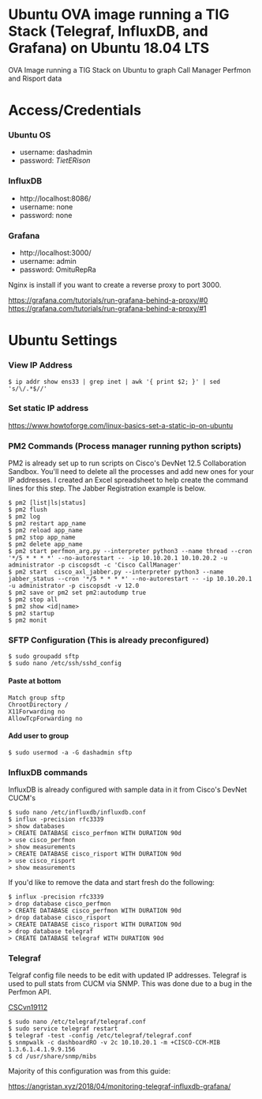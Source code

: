 # Ubuntu OVA image running a TIG Stack (Telegraf, InfluxDB, and Grafana) on Ubuntu 18.04 LTS
OVA Image running a TIG Stack on Ubuntu to graph Call Manager Perfmon and Risport data

# Access/Credentials

### Ubuntu OS
* username: dashadmin
* password: *TietERison*

### InfluxDB
* http://localhost:8086/
* username: none
* password: none

### Grafana
* http://localhost:3000/
* username: admin
* password: OmituRepRa

Nginx is install if you want to create a reverse proxy to port 3000.

https://grafana.com/tutorials/run-grafana-behind-a-proxy/#0
https://grafana.com/tutorials/run-grafana-behind-a-proxy/#1

# Ubuntu Settings

### View IP Address
```
$ ip addr show ens33 | grep inet | awk '{ print $2; }' | sed 's/\/.*$//'
```

### Set static IP address
https://www.howtoforge.com/linux-basics-set-a-static-ip-on-ubuntu

### PM2 Commands (Process manager running python scripts)

PM2 is already set up to run scripts on Cisco's DevNet 12.5 Collaboration Sandbox. You'll need to delete all the processes and add new ones for your IP addresses. I created an Excel spreadsheet to help create the command lines for this step. The Jabber Registration example is below.

```
$ pm2 [list|ls|status]
$ pm2 flush
$ pm2 log
$ pm2 restart app_name
$ pm2 reload app_name
$ pm2 stop app_name
$ pm2 delete app_name
$ pm2 start perfmon_arg.py --interpreter python3 --name thread --cron '*/5 * * * *' --no-autorestart -- -ip 10.10.20.1 10.10.20.2 -u administrator -p ciscopsdt -c 'Cisco CallManager'
$ pm2 start  cisco_axl_jabber.py --interpreter python3 --name jabber_status --cron '*/5 * * * *' --no-autorestart -- -ip 10.10.20.1 -u administrator -p ciscopsdt -v 12.0
$ pm2 save or pm2 set pm2:autodump true
$ pm2 stop all
$ pm2 show <id|name>
$ pm2 startup
$ pm2 monit
```

### SFTP Configuration (This is already preconfigured)
```
$ sudo groupadd sftp
$ sudo nano /etc/ssh/sshd_config
```

#### Paste at bottom
```
Match group sftp
ChrootDirectory /
X11Forwarding no
AllowTcpForwarding no
```
#### Add user to group
```
$ sudo usermod -a -G dashadmin sftp
```

### InfluxDB commands

InfluxDB is already configured with sample data in it from Cisco's DevNet CUCM's

```
$ sudo nano /etc/influxdb/influxdb.conf
$ influx -precision rfc3339
> show databases
> CREATE DATABASE cisco_perfmon WITH DURATION 90d
> use cisco_perfmon
> show measurements
> CREATE DATABASE cisco_risport WITH DURATION 90d
> use cisco_risport
> show measurements
```
If you'd like to remove the data and start fresh do the following:

```
$ influx -precision rfc3339
> drop database cisco_perfmon
> CREATE DATABASE cisco_perfmon WITH DURATION 90d
> drop database cisco_risport
> CREATE DATABASE cisco_risport WITH DURATION 90d
> drop database telegraf
> CREATE DATABASE telegraf WITH DURATION 90d
```

### Telegraf

Telgraf config file needs to be edit with updated IP addresses. Telegraf is used to pull stats from CUCM via SNMP. This was done due to a bug in the Perfmon API.

[CSCvn19112](https://bst.cloudapps.cisco.com/bugsearch/bug/CSCvn19112/?rfs=iqvred)

```
$ sudo nano /etc/telegraf/telegraf.conf
$ sudo service telegraf restart
$ telegraf -test -config /etc/telegraf/telegraf.conf
$ snmpwalk -c dashboardRO -v 2c 10.10.20.1 -m +CISCO-CCM-MIB 1.3.6.1.4.1.9.9.156
$ cd /usr/share/snmp/mibs
```

Majority of this configuration was from this guide:

https://angristan.xyz/2018/04/monitoring-telegraf-influxdb-grafana/
